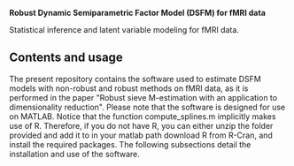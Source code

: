 **Robust Dynamic Semiparametric Factor Model (DSFM) for fMRI data**

Statistical inference and latent variable modeling for fMRI data.

## Contents and usage

The present repository contains the software used to estimate DSFM models with non-robust and robust methods on fMRI data, 
as it is performed in the paper "Robust sieve M-estimation with an application to dimensionality reduction".
Please note that the software is designed for use on MATLAB. 
Notice that the function compute_splines.m implicitly makes use of R.
Therefore, if you do not have R, you can either unzip the folder provided and add it to in your matlab path
download R from R-Cran, and install the required packages.
The following subsections detail the installation and use of the software.





